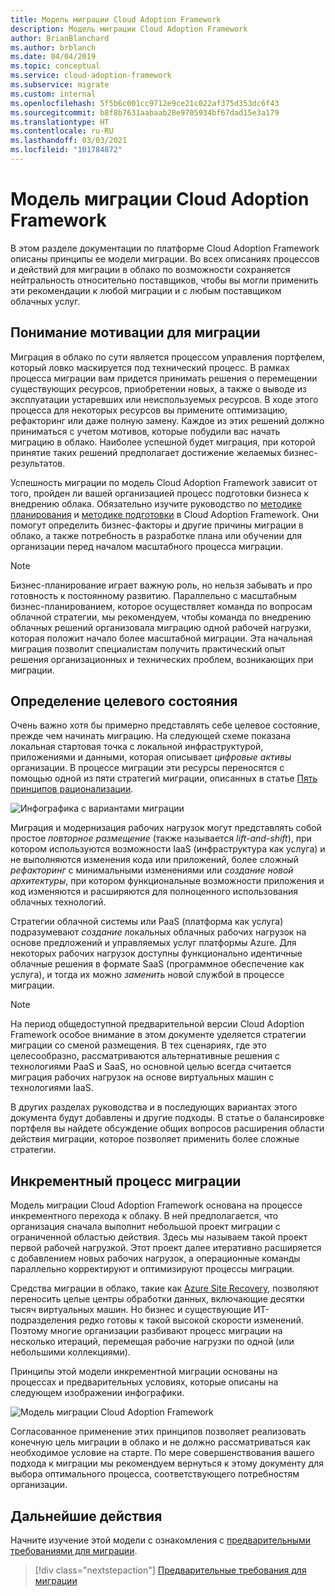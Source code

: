 ```yaml
---
title: Модель миграции Cloud Adoption Framework
description: Модель миграции Cloud Adoption Framework
author: BrianBlanchard
ms.author: brblanch
ms.date: 04/04/2019
ms.topic: conceptual
ms.service: cloud-adoption-framework
ms.subservice: migrate
ms.custom: internal
ms.openlocfilehash: 5f5b6c001cc9712e9ce21c022af375d353dc6f43
ms.sourcegitcommit: b8f8b7631aabaab28e9705934bf67dad15e3a179
ms.translationtype: HT
ms.contentlocale: ru-RU
ms.lasthandoff: 03/03/2021
ms.locfileid: "101784872"
---
```

# <a name="cloud-adoption-framework-migration-model"></a>Модель миграции Cloud Adoption Framework

В этом разделе документации по платформе Cloud Adoption Framework описаны принципы ее модели миграции. Во всех описаниях процессов и действий для миграции в облако по возможности сохраняется нейтральность относительно поставщиков, чтобы вы могли применить эти рекомендации к любой миграции и с любым поставщиком облачных услуг.

## <a name="understand-migration-motivations"></a>Понимание мотивации для миграции

Миграция в облако по сути является процессом управления портфелем, который ловко маскируется под технический процесс. В рамках процесса миграции вам придется принимать решения о перемещении существующих ресурсов, приобретении новых, а также о выводе из эксплуатации устаревших или неиспользуемых ресурсов. В ходе этого процесса для некоторых ресурсов вы примените оптимизацию, рефакторинг или даже полную замену. Каждое из этих решений должно приниматься с учетом мотивов, которые побудили вас начать миграцию в облако. Наиболее успешной будет миграция, при которой принятие таких решений предполагает достижение желаемых бизнес-результатов.

Успешность миграции по модель Cloud Adoption Framework зависит от того, пройден ли вашей организацией процесс подготовки бизнеса к внедрению облака. Обязательно изучите руководство по [методике планирования](../../plan/index.md) и [методике подготовки](../../ready/index.md) в Cloud Adoption Framework. Они помогут определить бизнес-факторы и другие причины миграции в облако, а также потребность в разработке плана или обучении для организации перед началом масштабного процесса миграции.

> [!NOTE]
> Бизнес-планирование играет важную роль, но нельзя забывать и про готовность к постоянному развитию. Параллельно с масштабным бизнес-планированием, которое осуществляет команда по вопросам облачной стратегии, мы рекомендуем, чтобы команда по внедрению облачных решений организовала миграцию одной рабочей нагрузки, которая положит начало более масштабной миграции. Эта начальная миграция позволит специалистам получить практический опыт решения организационных и технических проблем, возникающих при миграции.

## <a name="envision-an-end-state"></a>Определение целевого состояния

Очень важно хотя бы примерно представлять себе целевое состояние, прежде чем начинать миграцию. На следующей схеме показана локальная стартовая точка с локальной инфраструктурой, приложениями и данными, которая описывает *цифровые активы* организации. В процессе миграции эти ресурсы переносятся с помощью одной из пяти стратегий миграции, описанных в статье [Пять принципов рационализации](../../digital-estate/5-rs-of-rationalization.md).

![Инфографика с вариантами миграции](../../_images/migrate/migration-options.png)

Миграция и модернизация рабочих нагрузок могут представлять собой простое *повторное размещение* (также называется *lift-and-shift*), при котором используются возможности IaaS (инфраструктура как услуга) и не выполняются изменения кода или приложений, более сложный *рефакторинг* с минимальными изменениями или *создание новой архитектуры*, при котором функциональные возможности приложения и код изменяются и расширяются для полноценного использования облачных технологий.

Стратегии облачной системы или PaaS (платформа как услуга) подразумевают *создание* локальных облачных рабочих нагрузок на основе предложений и управляемых услуг платформы Azure. Для некоторых рабочих нагрузок доступны функционально идентичные облачные решения в формате SaaS (программное обеспечение как услуга), и тогда их можно *заменить* новой службой в процессе миграции.

> [!NOTE]
> На период общедоступной предварительной версии Cloud Adoption Framework особое внимание в этом документе уделяется стратегии миграции со сменой размещения. В тех сценариях, где это целесообразно, рассматриваются альтернативные решения с технологиями PaaS и SaaS, но основной целью всегда считается миграция рабочих нагрузок на основе виртуальных машин с технологиями IaaS.
>
> В других разделах руководства и в последующих вариантах этого документа будут добавлены и другие подходы. В статье о балансировке портфеля вы найдете обсуждение общих вопросов расширения области действия миграции, которое позволяет применить более сложные стратегии.

## <a name="incremental-migration"></a>Инкрементный процесс миграции

Модель миграции Cloud Adoption Framework основана на процессе инкрементного перехода к облаку. В ней предполагается, что организация сначала выполнит небольшой проект миграции с ограниченной областью действия. Здесь мы называем такой проект первой рабочей нагрузкой. Этот проект далее итеративно расширяется с добавлением новых рабочих нагрузок, а операционные команды параллельно корректируют и оптимизируют процессы миграции.

Средства миграции в облако, такие как [Azure Site Recovery](/azure/site-recovery/site-recovery-overview), позволяют переносить целые центры обработки данных, включающие десятки тысяч виртуальных машин. Но бизнес и существующие ИТ-подразделения редко готовы к такой высокой скорости изменений. Поэтому многие организации разбивают процесс миграции на несколько итераций, перемещая рабочие нагрузки по одной (или небольшими коллекциями).

Принципы этой модели инкрементной миграции основаны на процессах и предварительных условиях, которые описаны на следующем изображении инфографики.

![Модель миграции Cloud Adoption Framework](../../_images/migrate/methodology.png)

Согласованное применение этих принципов позволяет реализовать конечную цель миграции в облако и не должно рассматриваться как необходимое условие на старте. По мере совершенствования вашего подхода к миграции мы рекомендуем вернуться к этому документу для выбора оптимального процесса, соответствующего потребностям организации.

## <a name="next-steps"></a>Дальнейшие действия

Начните изучение этой модели с ознакомления с [предварительными требованиями для миграции](./prerequisites/index.md).

> [!div class="nextstepaction"]
> [Предварительные требования для миграции](./prerequisites/index.md)
